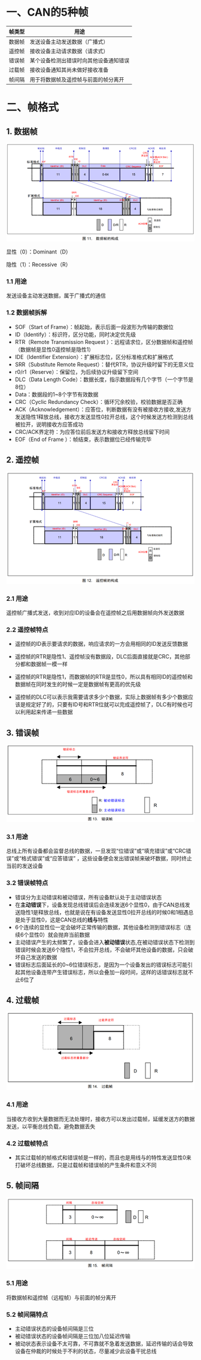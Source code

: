 # 一、CAN的5种帧

| **帧类型** | **用途**                               |
| ---------- | -------------------------------------- |
| 数据帧     | 发送设备主动发送数据（广播式）         |
| 遥控帧     | 接收设备主动请求数据（请求式）         |
| 错误帧     | 某个设备检测出错误时向其他设备通知错误 |
| 过载帧     | 接收设备通知其尚未做好接收准备         |
| 帧间隔     | 用于将数据帧及遥控帧与前面的帧分离开   |



# 二、帧格式

## 1. 数据帧

![image-20250822000920964](./assets/image-20250822000920964.png)

显性（0）：Dominant（D）

隐性（1）：Recessive（R）

### 1.1 用途

发送设备主动发送数据，属于广播式的通信

### 1.2 数据帧拆解

* SOF（Start of Frame）：帧起始，表示后面一段波形为传输的数据位
* ID（Identify）：标识符，区分功能，同时决定优先级
* RTR（Remote Transmission Request ）：远程请求位，区分数据帧和遥控帧（数据帧是显性0遥控帧是隐性1）
* IDE（Identifier Extension）：扩展标志位，区分标准格式和扩展格式
* SRR（Substitute Remote Request）：替代RTR，协议升级时留下的无意义位
* r0/r1（Reserve）：保留位，为后续协议升级留下空间
* DLC（Data Length Code）：数据长度，指示数据段有几个字节（一个字节是8位）
* Data：数据段的1~8个字节有效数据
* CRC（Cyclic Redundancy Check）：循环冗余校验，校验数据是否正确
* ACK（Acknowledgement）：应答位，判断数据有没有被接收方接收,发送方发送隐性1释放总线，接收方发送显性0拉开总线，这个时候发送方检测到总线被拉开，说明接收方应答成功
* CRC/ACK界定符：为应答位前后发送方和接收方释放总线留下时间
* EOF（End of Frame ）：帧结束，表示数据位已经传输完毕



## 2. 遥控帧

![image-20250826231313825](./assets/image-20250826231313825.png)

### 2.1 用途

遥控帧广播式发送，收到对应ID的设备会在遥控帧之后用数据帧向外发送数据

### 2.2 遥控帧特点

* 遥控帧的ID表示要请求的数据，响应请求的一方会用相同的ID发送反馈数据

* 遥控帧的RTR是隐性1、遥控帧没有数据段，DLC后面直接就是CRC，其他部分都和数据帧一模一样

* 遥控帧的RTR是隐性1，而数据帧的RTR是显性0，所以具有相同ID的遥控帧和数据帧在同时发生的时候一定是数据帧有更高的优先级

* 遥控帧的DLC可以表示我需要请求多少个数据，实际上数据帧有多少个数据应该是规定好了的，只要有ID号和RTR位就可以完成遥控帧了，DLC有时候也可以利用起来传递一些数据



## 3. 错误帧

![image-20250826232237994](./assets/image-20250826232237994.png)

### 3.1 用途

总线上所有设备都会监督总线的数据，一旦发现“位错误”或“填充错误”或“CRC错误”或“格式错误”或“应答错误” ，这些设备便会发出错误帧来破坏数据，同时终止当前的发送设备

### 3.2 错误帧特点

* 错误分为主动错误和被动错误，所有设备默认处于主动错误状态
* 在**主动错误**下，设备发现总线错误后会连续发送6个显性0，由于CAN总线发送隐性1是释放总线，也就是说在有设备发送显性0拉开总线的时候0和1相遇总是处于显性0，这是CAN总线的**线与**特性
* 6个连续的显性位一定会破坏正常传输的数据，其他设备检测到错误标志（连续6个显性0）就会抛弃当前数据
* 主动错误产生的太频繁了，设备会进入**被动错误**状态,在被动错误状态下检测到错误时候会发送6个隐性1，不会拉开总线，不会破坏其他设备的数据，只会破坏自己发送的数据
* 错误标志后面延长的0~6位错误标志，是因为一个设备发出的错误标志可能引起其他设备连带产生错误标志，所以会叠加一段时间，这样的话错误标志就不止6位了



## 4. 过载帧

![image-20250827003121572](./assets/image-20250827003121572.png)

### 4.1 用途

当接收方收到大量数据而无法处理时，接收方可以发出过载帧，延缓发送方的数据发送，以平衡总线负载，避免数据丢失

### 4.2 过载帧特点

* 其实过载帧的帧格式和错误帧是一样的，而且也是用线与的特性发送显性0来打破坏总线数据，只是过载帧和错误帧的产生条件和意义不同



## 5. 帧间隔

![image-20250827003903428](./assets/image-20250827003903428.png)

### 5.1 用途

将数据帧和遥控帧（远程帧）与前面的帧分离开

### 5.2 帧间隔特点

* 主动错误状态的设备帧间隔是三位
* 被动错误状态的设备帧间隔是三位加八位延迟传输
* 被动状态表示设备不太可靠，不可靠就不急着发送数据，延迟传输的话会导致设备在仲裁的时候处于不利的状态，尽量减少此设备干扰总线

